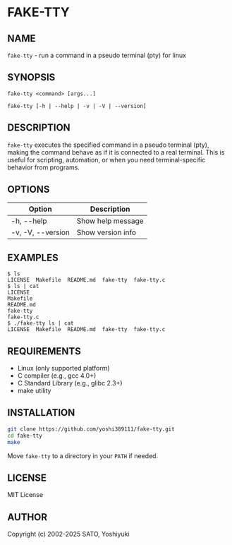 # FAKE-TTY

## NAME

`fake-tty` \- run a command in a pseudo terminal (pty) for linux

## SYNOPSIS

`fake-tty <command> [args...]`

`fake-tty [-h | --help | -v | -V | --version]`

## DESCRIPTION

`fake-tty` executes the specified command in a pseudo terminal (pty), making the command behave as if it is connected to a real terminal. This is useful for scripting, automation, or when you need terminal-specific behavior from programs.

## OPTIONS

| Option                | Description         |
|-----------------------|--------------------|
| \-h, --help           | Show help message  |
| \-v, \-V, --version   | Show version info  |

## EXAMPLES

```console
$ ls
LICENSE  Makefile  README.md  fake-tty  fake-tty.c
$ ls | cat
LICENSE
Makefile
README.md
fake-tty
fake-tty.c
$ ./fake-tty ls | cat
LICENSE  Makefile  README.md  fake-tty  fake-tty.c
```

## REQUIREMENTS

- Linux (only supported platform)
- C compiler (e.g., gcc 4.0+)
- C Standard Library (e.g., glibc 2.3+)
- make utility

## INSTALLATION

```sh
git clone https://github.com/yoshi389111/fake-tty.git
cd fake-tty
make
```

Move `fake-tty` to a directory in your `PATH` if needed.

## LICENSE

MIT License

## AUTHOR

Copyright (c) 2002-2025 SATO, Yoshiyuki
